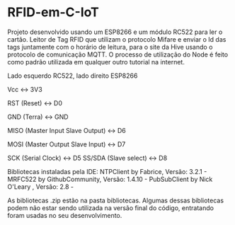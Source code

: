 # RFID-em-C-IoT
Projeto desenvolvido usando um ESP8266 e um módulo RC522 para ler o cartão.
Leitor de Tag RFID que utilizam o protocolo Mifare e enviar o Id das tags juntamente com o horário de leitura, para o site da Hive usando o protocolo de comunicação MQTT. 
O processo de utilização do Node é feito como padrão utilizada em qualquer outro tutorial na internet.

Lado esquerdo RC522, lado direito ESP8266

Vcc <-> 3V3 

RST (Reset) <-> D0

GND (Terra) <-> GND

MISO (Master Input Slave Output) <-> D6

MOSI (Master Output Slave Input) <-> D7

SCK (Serial Clock) <-> D5
SS/SDA (Slave select) <-> D8

Bibliotecas instaladas pela IDE: 
NTPClient by Fabrice, Versão: 3.2.1 - MRFC522 by GithubCommunity, Versão: 1.4.10 - PubSubClient by Nick O'Leary , Versão: 2.8 - 

As bibliotecas .zip estão na pasta bibliotecas.
Algumas dessas bibliotecas podem não estar sendo utilizada na versão final do código, entratando foram usadas no seu desenvolvimento.
